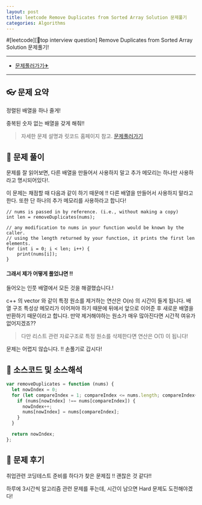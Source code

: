 ```yaml
---
layout: post
title: leetcode Remove Duplicates from Sorted Array Solution 문제풀기
categories: Algorithms
---
```


#[leetcode][📣top interview question] Remove Duplicates from Sorted Array Solution 문제풀기!

---

- [문제풀러가기✈](https://leetcode.com/explore/interview/card/top-interview-questions-easy/92/array/727/)

---

## 👓 문제 요약

정렬된 배열을 하나 줄게!

중복된 숫자 없는 배열을 갖게 해줘!!

> 자세한 문제 설명과 릿코드 홈페이지 참고. [문제풀러가기](https://leetcode.com/explore/interview/card/top-interview-questions-easy/92/array/727/)

## 🔑 문제 풀이

문제를 잘 읽어보면, 다른 배열을 만들어서 사용하지 말고 추가 메모리는 하나만 사용하라고 명시되어있다!.

이 문제는 채점할 때 다음과 같이 하기 때문에 !! 다른 배열을 만들어서 사용하지 말라고 한다. 또한
단 하나의 추가 메모리를 사용하라고 합니다!

    // nums is passed in by reference. (i.e., without making a copy)
    int len = removeDuplicates(nums);

    // any modification to nums in your function would be known by the caller.
    // using the length returned by your function, it prints the first len elements.
    for (int i = 0; i < len; i++) {
        print(nums[i]);
    }

#### 그래서 제가 어떻게 풀었냐면 !!

들어오는 인풋 배열에서 모든 것을 해결했습니다.!

c++ 의 vector 와 같이 특정 원소를 제거하는 연산은 O(n) 의 시간이 들게 됩니다.
배열 구조 특성상 메모리가 이어져야 하기 때문에 뒤에서 앞으로 이어준 후 새로운 배열을 반환하기 때문이라고 합니다.
만약 제거해야하는 원소가 매우 많아진다면 시간적 여유가 없어지겠죠??

> 다만 리스트 관련 자료구조로 특정 원소를 삭제한다면 연산은 O(1) 이 됩니다!

문제는 어렵지 않습니다. !! 손풀기로 갑시다!

## 🥽 소스코드 및 소스해석

```javascript
var removeDuplicates = function (nums) {
  let nowIndex = 0;
  for (let compareIndex = 1; compareIndex <= nums.length; compareIndex++) {
    if (nums[nowIndex] !== nums[compareIndex]) {
      nowIndex++;
      nums[nowIndex] = nums[compareIndex];
    }
  }

  return nowIndex;
};
```

## 🔨 문제 후기

취업관련 코딩테스트 준비를 하다가 찾은 문제집 !! 괜찮은 것 같다!!

하루에 3시간씩 알고리즘 관련 문제를 푸는데, 시간이 남으면 Hard 문제도 도전해야겠다!
